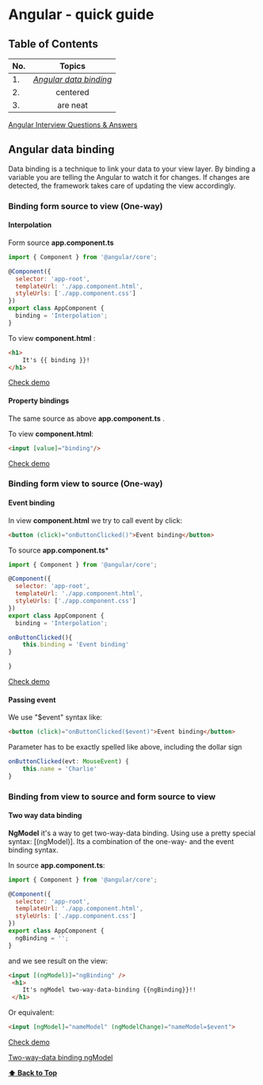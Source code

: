 # Angular - quick guide

## Table of Contents

| No.        | Topics           | 
| ------------- |:-------------:|
| 1.     | [*Angular data binding*](#angular-data-binding) 		|
| 2.   | centered      |
| 3. | are neat      |

[Angular Interview Questions & Answers](https://github.com/sudheerj/angular-interview-questions/blob/master/README.md?fbclid=IwAR2dDlNyYtdbvcl4_k-rQOX_xgjiKk0ehxr_0F7xGriCveEw8mBLejWCpNI#table-of-contents)

## Angular data binding

Data binding is a technique to link your data to your view layer. By binding a variable you are telling the Angular to watch it for changes. If changes are detected, the framework takes care of updating the view accordingly.

### Binding form source to view (One-way)


#### Interpolation

Form source **app.component.ts**
```javascript
import { Component } from '@angular/core';

@Component({
  selector: 'app-root',
  templateUrl: './app.component.html',
  styleUrls: ['./app.component.css']
})
export class AppComponent {
  binding = 'Interpolation';
}
````

To view **component.html** :
```html
<h1>
    It's {{ binding }}!
</h1>
```

[Check demo](https://stackblitz.com/edit/angular-tequf) 


#### Property bindings

The same source as above **app.component.ts** .

To view **component.html**:
```html
<input [value]="binding"/>
```
[Check demo](https://stackblitz.com/edit/angular-tequf) 


### Binding form view to source (One-way)

#### Event binding

In view **component.html** we try to call event by click:
```html
<button (click)="onButtonClicked()">Event binding</button>
```
To source **app.component.ts***
```javascript
import { Component } from '@angular/core';

@Component({
  selector: 'app-root',
  templateUrl: './app.component.html',
  styleUrls: ['./app.component.css']
})
export class AppComponent {
  binding = 'Interpolation';

onButtonClicked(){
	this.binding = 'Event binding'
}

}
```
[Check demo](https://stackblitz.com/edit/angular-tequf) 

#### Passing event

We use "\$event" syntax like:
```html
<button (click)="onButtonClicked($event)">Event binding</button>
```
Parameter has to be exactly spelled like above, including the dollar sign
```javascript
onButtonClicked(evt: MouseEvent) {
    this.name = 'Charlie'
}
```

### Binding from view to source and form source to view 

#### Two way data binding

**NgModel** it's a way to get two-way-data binding. Using use a pretty special syntax: [(ngModel)]. Its a combination of the one-way- and the event binding syntax.

In source **app.component.ts**:
```javascript
import { Component } from '@angular/core';

@Component({
  selector: 'app-root',
  templateUrl: './app.component.html',
  styleUrls: ['./app.component.css']
})
export class AppComponent {
  ngBinding = ''; 
}

```
and we see result on the view:
```html
<input [(ngModel)]="ngBinding" />
 <h1>
    It's ngModel two-way-data-binding {{ngBinding}}!!
 </h1>
```

Or equivalent:
```html
<input [ngModel]="nameModel" (ngModelChange)="nameModel=$event">
```
[Check demo](https://stackblitz.com/edit/angular-tequf) 

[Two-way-data binding ngModel](https://www.pluralsight.com/guides/one-and-two-way-data-binding-angular)

**[⬆ Back to Top](#table-of-contents)**

